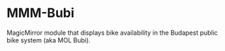 # MMM-Bubi
MagicMirror module that displays bike availability in the Budapest public bike system (aka MOL Bubi).
